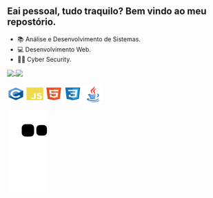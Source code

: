 ## Eai pessoal, tudo traquilo? Bem vindo ao meu repostório.
- 📚 Análise e Desenvolvimento de Sistemas.
- 💻 Desenvolvimento Web.
- 🕵️‍♂️ Cyber Security.

<a href="https://github.com/anuraghazra/github-readme-stats">
  <img height=180 align="center" src="https://github-readme-stats.vercel.app/api?username=brenoxs99&theme=algolia&icons=true" />
</a>
<a href="https://github.com/brenoxs99/convoychat">
  <img height=180 align="center" src="https://github-readme-stats.vercel.app/api/top-langs?username=brenoxs99&layout=compact&langs_count=8&card_width=320&theme=algolia" />
</a>

<div style="display: inline_block""><br>
  <img align="center" alt="Breno-C" height="30" width="40" src="https://raw.githubusercontent.com/devicons/devicon/master/icons/c/c-original.svg" title="C">
  <img align="center" alt="Breno-Js" height="30" width="40" src="https://raw.githubusercontent.com/devicons/devicon/master/icons/javascript/javascript-plain.svg" title="JavaScript">
  <img align="center" alt="Breno-HTML" height="30" width="40" src="https://raw.githubusercontent.com/devicons/devicon/master/icons/html5/html5-original.svg" title="HTML5">
  <img align="center" alt="Breno-CSS" height="30" width="40" src="https://raw.githubusercontent.com/devicons/devicon/master/icons/css3/css3-original.svg" title="CSS3">
  <img align="center" alt="Breno-CSS" height="46" width="47" src="https://raw.githubusercontent.com/brenoxs99/cheats-gta-sanandreas/main/img/icone.svg" title="Java">
</div>


 ![snake gif](https://github.com/brenoxs99/Brenoxs99/blob/output/github-contribution-grid-snake.svg)
